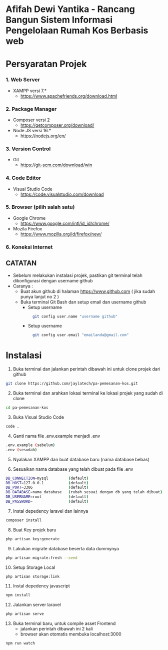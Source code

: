 # Afifah Dewi Yantika - Rancang Bangun Sistem Informasi Pengelolaan Rumah Kos Berbasis web

# Persyaratan Projek
### 1. Web Server 
  - XAMPP versi 7.*
    - https://www.apachefriends.org/download.html
### 2. Package Manager
  - Composer versi 2
    - https://getcomposer.org/download/
  - Node JS versi 16.*
    - https://nodejs.org/en/
### 3. Version Control
  - Git
    - https://git-scm.com/download/win
### 4. Code Editor
  - Visual Studio Code
    - https://code.visualstudio.com/download
### 5. Browser (pilih salah satu)
- Google Chrome
    - https://www.google.com/intl/id_id/chrome/
- Mozila Firefox
    - https://www.mozilla.org/id/firefox/new/
### 6. Koneksi Internet

## CATATAN
- Sebelum melakukan instalasi projek, pastikan git terminal telah dikonfigurasi dengan username github
- Caranya :
  - Buat akun github di halaman https://www.github.com ( jika sudah punya lanjut no 2 )
  - Buka terminal Git Bash dan setup email dan username github
    - Setup username
      ```bash
        git config user.name "username github"
      ```
    - Setup username
      ```bash
        git config user.email "emailanda@gmail.com"

# Instalasi
1. Buka terminal dan jalankan perintah dibawah ini untuk clone projek dari github

```bash
git clone https://github.com/jaylatech/pa-pemesanan-kos.git
```

2. Buka terminal dan arahkan lokasi terminal ke lokasi projek yang sudah di clone
```bash
cd pa-pemesanan-kos
```

3. Buka Visual Studio Code
```bash
code .
```

4. Ganti nama file .env.example menjadi .env
```bash
.env.example (sebelum)
.env (sesudah)
```

5. Nyalakan XAMPP dan buat database baru (nama database bebas)

6. Sesuaikan nama database yang telah dibuat pada file .env
```bash
DB_CONNECTION=mysql         (default)
DB_HOST=127.0.0.1           (default)
DB_PORT=3306                (default)
DB_DATABASE=nama_database   (rubah sesuai dengan db yang telah dibuat)
DB_USERNAME=root            (default)
DB_PASSWORD=                (default)
```

7. Instal depedency laravel dan lainnya
```bash
composer install
```

8. Buat Key projek baru
```bash
php artisan key:generate
```

9.  Lakukan migrate database beserta data dummynya
```bash
php artisan migrate:fresh --seed
```

10.  Setup Storage Local
```bash
php artisan storage:link
```

11. Instal depedency javascript
```bash
npm install
```

12. Jalankan server laravel
```bash
php artisan serve
```

13. Buka terminal baru, untuk compile asset Frontend
    - jalankan perintah dibawah ini 2 kali
    - browser akan otomatis membuka localhost:3000
```bash
npm run watch
```